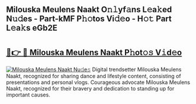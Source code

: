 ## Milouska Meulens Naakt O𝚗𝚕yf𝚊ns L𝚎a𝚔ed N𝚞𝚍es - Part-kMF P𝚑𝚘tos Vi𝚍𝚎o - H𝚘𝚝 Part L𝚎a𝚔s eGb2E

# <h2><a href="http://kf38ycw.oniu.top/?m=Milouska+Meulens+Naakt">🔗👉 🔴 Milouska Meulens Naakt P𝚑ot𝚘𝚜 V𝚒d𝚎o</a></h2>

[![Milouska Meulens Naakt Nu𝚍e𝚜](https://i.imgur.com/0qMVB7G.gif)](http://kf38ycw.oniu.top/?m=Milouska+Meulens+Naakt)
Digital trendsetter Milouska Meulens Naakt, recognized for sharing dance and lifestyle content, consisting of presentations and personal vlogs. Courageous advocate Milouska Meulens Naakt, recognized for their bravery and dedication to standing up for important causes.  

